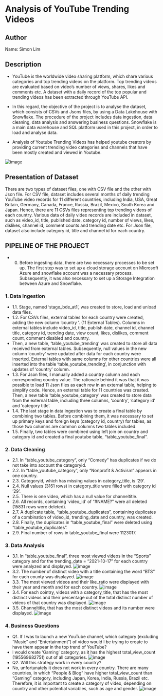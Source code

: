 # Analysis of YouTube Trending Videos

## Author
Name: Simon Lim

## Description
- YouTube is the worldwide video sharing platform, which share various categories and top trending videos on the platform. Top trending videos are evaluated based on video’s number of views, shares, likes and comments etc. A dataset with a daily record of the top popular and trending videos has been extracted through YouTube API. 

- In this regard, the objective of the project is to analyse the dataset, which consists of CSVs and Jsons files, by using a Data Lakehouse with Snowflake. The procedure of the project includes data ingestion, data cleaning, data analysis and answering business questions. Snowflake is a main data warehouse and SQL platform used in this project, in order to load and analyse data. 

- Analysis of Youtube Trending Videos has helped youtube creators by providing current trending video categories and channels that have been mostly created and viewed in Youtube.

![image](https://github.com/SimonLim03/Youtube-Videos-Data-Lakehouse/assets/150989115/ab2ef781-0fca-4e95-a44b-620e53c3f115)


## Presentation of Dataset
There are two types of dataset files, one with CSV file and the other with Json file. For CSV file, dataset includes several months of daily trending YouTube video records for 11 different countries, including India, USA, Great Britain, Germany, Canada, France, Russia, Brazil, Mexico, South Korea and Japan. Hence, there are 11 CSVs files representing top trending videos of each country. Various data of daily video records are included in dataset, such as video_id, title, published date, category id, number of views, likes, dislikes, channel id, comment counts and trending date etc. 
For Json file, dataset also include category id, title and channel id for each country. 


## PIPELINE OF THE PROJECT 
- 0.	Before ingesting data, there are two necessary processes to be set up. The first step was to set up a cloud storage account on Microsoft Azure and snowflake account was a necessary process. Subsequently, it was also necessary to set up a Storage Integration between Azure and Snowflake. 

### 1.	Data Ingestion 
- 1.1.	Stage, named ‘stage_bde_at1’, was created to store, load and unload data files. 
- 1.2.	For CSVs files, external tables for each country were created, adding the new column ‘country ’.  (11 External Tables). Columns in external tables include video_id, title, publish date, channel id, channel title, category id, trending date, view count, likes, dislikes, comment count, comment disabled and country.
- Then, a new table, ‘table_youtube_trending’ was created to store all data received from external tables. Subsequently, null values in the new column ‘country’ were updated after data for each country were inserted. External tables with same columns for other countries were all inserted into the table ‘table_youtube_trending’, in conjunction with updates of ‘country’ column. 
- 1.3.	For Json files, I manually added a country column and each corresponding country value. The rationale behind it was that it was possible to load 11 Json files as each row in an external table, helping to simplify code. Hence, an external table for 11 countries was created. Then, a new table ‘table_youtube_category’ was created to store data from the external table, including three columns, ‘country’, ‘category id’ and ‘category title’. 
- 1.4.	The last stage in data ingestion was to create a final table by combining two tables. Before combining them, it was necessary to set up primary keys and foreign keys (category id, country) for tables, as those two columns are common columns two tables included. 
- 1.5.	Finally, two tables were combined using left join on country and category id and created a final youtube table, “table_youtube_final”. 

### 2. Data Cleaning
- 2.1.	In “table_youtube_category”, only “Comedy” has duplicates if we do not take into account the categoryid.
- 2.2.	In “table_youtube_category”, only “Nonprofit & Activism” appears in one country.
- 2.3.	Categoryid, which has missing values in category_title, is ‘29’.
- 2.4.	Null values (3161 rows) in category_title were filled with category id ‘29’. 
- 2.5.	There is one video, which has a null value for channeltitle.
- 2.6.	All records, containing ‘video_id’ of “#NAME?” were all deleted (15831 rows were deleted). 
- 2.7.	A duplicate table, “table_youtube_duplicates”, containing duplicates of a combination of video_id, trending_date and country, was created.
- 2.8.	Finally, the duplicates in “table_youtube_final” were deleted using “table_youtube_duplicates”. 
- 2.9.	Final number of rows in table_youtube_final were 1123017.
### 3. Data Analysis
- 3.1.	In “table_youtube_final”, three most viewed videos in the “Sports” category and for the trending_date = “2021-10-17” for each country were analyzed and displayed.
  ![image](https://github.com/SimonLim03/Youtube-Videos-Data-Lakehouse/assets/150989115/4cd1d575-f697-4360-b32e-6b23ef284773)
- 3.2.	The number of distinct video with a title containing the word “BTS” for each county was displayed.
  ![image](https://github.com/SimonLim03/Youtube-Videos-Data-Lakehouse/assets/150989115/ccb163ea-e14e-46c7-8405-d6bf3e08e91d)
- 3.3.	The most viewed videos and their like_ratio were displayed with their year and month and for each country.
  ![image](https://github.com/SimonLim03/Youtube-Videos-Data-Lakehouse/assets/150989115/8967f1e7-33fe-49fb-922c-89f32ce52c73)
- 3.4.	For each cointry, videos with a category_title, that has the most distinct videos and their percentage out of the total distinct number of videos of that country was displayed.
  ![image](https://github.com/SimonLim03/Youtube-Videos-Data-Lakehouse/assets/150989115/50ca48a0-19d7-4886-bd8d-900685335e2f)
- 3.5.	Channeltitle, that has the most distinct videos and its number were displayed.
  ![image](https://github.com/SimonLim03/Youtube-Videos-Data-Lakehouse/assets/150989115/9141409a-b01f-4f01-a539-be087c61deb8)

### 4. Business Questions
- Q1. If I was to launch a new YouTube channel, which category (excluding “Music” and “Entertainment”) of video would I be trying to create to have them appear in the top trend of YouTube?
-	I would create ‘Gaming’ category, as it has the highest total_view_count (195569682751) out of all categories. 
![image](https://github.com/SimonLim03/Youtube-Videos-Data-Lakehouse/assets/150989115/24baefa5-a57b-4273-a7db-fb5d6cd30021)
- Q2. Will this strategy work in every country?
-	No, unfortunately it does not work in every country. There are many countries, in which “People & Blog” have higher total_view_count than “Gaming” category, including Japan, Korea, India, Russia, Brazil etc. Therefore, it is important to create a category of video, depending on country and other potential variables, such as age and gender.
  ![image](https://github.com/SimonLim03/Youtube-Videos-Data-Lakehouse/assets/150989115/dbf69742-413e-41bf-9256-dfb7d006055a)








